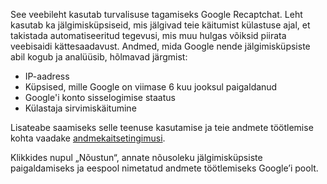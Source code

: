 See veebileht kasutab turvalisuse tagamiseks Google Recaptchat. Leht kasutab ka
jälgimisküpsiseid, mis jälgivad teie käitumist külastuse ajal, et takistada automatiseeritud
tegevusi, mis muu hulgas võiksid piirata veebisaidi kättesaadavust. Andmed, mida Google
nende jälgimisküpsiste abil kogub ja analüüsib, hõlmavad järgmist:

- IP-aadress
- Küpsised, mille Google on viimase 6 kuu jooksul paigaldanud
- Google&#39;i konto sisselogimise staatus
- Külastaja sirvimiskäitumine

Lisateabe saamiseks selle teenuse kasutamise ja teie andmete töötlemise kohta vaadake
[andmekaitsetingimusi](https://staging.gripiradar.ut.ee/privacy).

Klikkides nupul „Nõustun“, annate nõusoleku jälgimisküpsiste paigaldamiseks ja eespool
nimetatud andmete töötlemiseks Google’i poolt.


